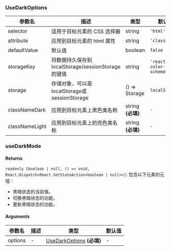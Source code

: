 ### UseDarkOptions

|参数名|描述|类型|默认值|
|---|---|---|---|
|selector|适用于目标元素的 CSS 选择器|string |`'html'`|
|attribute|应用到目标元素的 html 属性|string |`'class'`|
|defaultValue|默认值|boolean |`false`|
|storageKey|将数据持久保存到 localStorage/sessionStorage 的键值|string |`'reactuses-color-scheme'`|
|storage|存储对象，可以是localStorage或sessionStorage|() => Storage |``localStorage``|
|classNameDark|应用到目标元素上黑色类名称|string  **(必填)**|`-`|
|classNameLight|应用到目标元素上的亮色类名称|string  **(必填)**|`-`|

### useDarkMode

#### Returns
`readonly [boolean | null, () => void, React.Dispatch<React.SetStateAction<boolean | null>>]`: 包含以下元素的元组：
- 黑暗状态的当前值。
- 切换黑暗状态的功能。
- 更新黑暗状态的功能。

#### Arguments
|参数名|描述|类型|默认值|
|---|---|---|---|
|options|-|[UseDarkOptions](#UseDarkOptions)  **(必填)**|-|